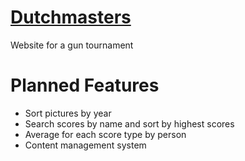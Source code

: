 # [Dutchmasters](https://dutchmasters.org)
Website for a gun tournament

# Planned Features
* Sort pictures by year
* Search scores by name and sort by highest scores
* Average for each score type by person
* Content management system



